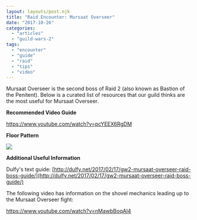 ```yaml
---
layout: layouts/post.njk
title: "Raid Encounter: Mursaat Overseer"
date: "2017-10-26"
categories: 
  - "articles"
  - "guild-wars-2"
tags: 
  - "encounter"
  - "guide"
  - "raid"
  - "tips"
  - "video"
---
```


Mursaat Overseer is the second boss of Raid 2 (also known as Bastion of the Penitent). Below is a curated list of resources that our guild thinks are the most useful for Mursaat Overseer.

**Recommended Video Guide**

https://www.youtube.com/watch?v=pcYEEX6RgDM

**Floor Pattern**

[![](https://markedsoulsmks.files.wordpress.com/2017/10/mo1.png)](https://markedsoulsmks.files.wordpress.com/2017/10/mo1.png)

**Additional Useful Information**

Dulfy's text guide: [http://dulfy.net/2017/02/17/gw2-mursaat-overseer-raid-boss-guide/](http://dulfy.net/2017/02/17/gw2-mursaat-overseer-raid-boss-guide/)

The following video has information on the shovel mechanics leading up to the Mursaat Overseer fight:

https://www.youtube.com/watch?v=nMawbBoqAI4
